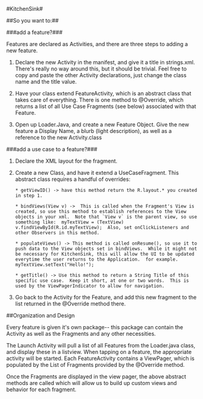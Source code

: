 #KitchenSink#

##So you want to:##


###add a feature?###
 
Features are declared as Activities, and there are three steps to adding a new feature.

1.  Declare the new Activity in the manifest, and give it a title in strings.xml.  There's really no way around this, but it should be trivial.  Feel free to copy and paste the other Activity declarations, just change the class name and the title value.

2.  Have your class extend FeatureActivity, which is an abstract class that takes care of everything.  There is one method to @Override, which returns a list of all Use Case Fragments (see below) associated with that Feature. 

3.  Open up Loader.Java, and create a new Feature Object.  Give the new feature a Display Name, a blurb (light description), as well as a reference to the new Activity.class   

###add a use case to a feature?###

1.  Declare the XML layout for the fragment.  
2.  Create a new Class, and have it extend a UseCaseFragment.  This abstract class requires a handful of overrides:

		* getViewID() -> have this method return the R.layout.* you created in step 1.
		
		* bindViews(View v) ->  This is called when the Fragment's View is created, so use this method to establish references to the View objects in your xml.  Note that `View v` is the parent view, so use something like:  myTextView = (TextView) v.findViewById(R.id.myTextView);  Also, set onClickListeners and other Observers in this method.
		
		* populateViews() -> This method is called onResume(), so use it to push data to the View objects set in bindViews.  While it might not be necessary for KitchenSink, this will allow the UI to be updated everytime the user returns to the Application.  for example. myTextView.setText("Hello!");
		
		* getTitle() -> Use this method to return a String Title of this specific use case.  Keep it short, at one or two words.  This is used by the ViewPagerIndicator to allow for navigation.
		
3.  Go back to the Activity for the Feature, and add this new fragment to the list returned in the @Override method there.



##Organization and Design

Every feature is given it's own package-- this package can contain the Activity as well as the Fragments and any other necessities.

The Launch Activity will pull a list of all Features from the Loader.java class, and display these in a listview.  When tapping on a feature, the appropriate activity will be started.  Each FeatureActivity contains a ViewPager, which is populated by the List of Fragments provided by the @Override method.

Once the Fragments are displayed in the view pager, the above abstract methods are called which will allow us to build up custom views and behavior for each fragment.